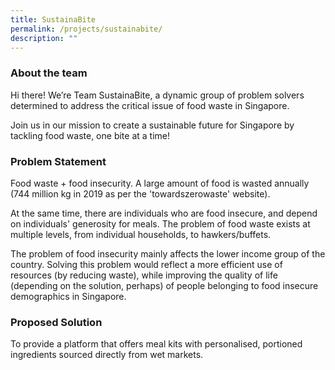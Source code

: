 ```yaml
---
title: SustainaBite
permalink: /projects/sustainabite/
description: ""
---
```

### About the team

Hi there! We’re Team SustainaBite, a dynamic group of problem solvers determined to address the critical issue of food waste in Singapore. 

Join us in our mission to create a sustainable future for Singapore by tackling food waste, one bite at a time!

### Problem Statement

Food waste + food insecurity. A large amount of food is wasted annually (744 million kg in 2019 as per the 'towardszerowaste' website). 

At the same time, there are individuals who are food insecure, and depend on individuals' generosity for meals. The problem of food waste exists at multiple levels, from individual households, to hawkers/buffets. 

The problem of food insecurity mainly affects the lower income group of the country. Solving this problem would reflect a more efficient use of resources (by reducing waste), while improving the quality of life (depending on the solution, perhaps) of people belonging to food insecure demographics in Singapore.

### Proposed Solution

To provide a platform that offers meal kits with personalised, portioned ingredients sourced directly from wet markets.